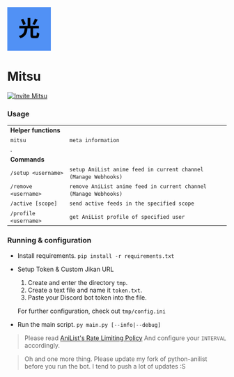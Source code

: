 <div>
	<img
		src="img/mitsu.png"
		alt="mitsu"
		width="100px"
		height="100px"
	/>
</div>

# Mitsu

[![Invite Mitsu](https://img.shields.io/badge/Invite-Mitsu-000000?style=flat&colorA=000000&colorB=5191F5)](https://discord.com/api/oauth2/authorize?client_id=862650879688441857&permissions=537259008&scope=bot%20applications.commands)

### Usage

|                       |                                                                  |
| --------------------- | ---------------------------------------------------------------- |
| **Helper functions**  |                                                                  |
| `mitsu`               | `meta information`                                               |
| .                     |                                                                  |
| **Commands**          |                                                                  |
| `/setup <username>`   | `setup AniList anime feed in current channel (Manage Webhooks)`  |
| `/remove <username>`  | `remove AniList anime feed in current channel (Manage Webhooks)` |
| `/active [scope]`     | `send active feeds in the specified scope`                       |
| `/profile <username>` | `get AniList profile of specified user`                          |

### Running & configuration

- Install requirements.
  `pip install -r requirements.txt`

- Setup Token & Custom Jikan URL

  1. Create and enter the directory `tmp`.
  2. Create a text file and name it `token.txt`.
  3. Paste your Discord bot token into the file.

  For further configuration, check out `tmp/config.ini`

- Run the main script.
  `py main.py [--info|--debug]`

> Please read [AniList's Rate Limiting Policy](https://anilist.gitbook.io/anilist-apiv2-docs/overview/rate-limiting)
> And configure your `INTERVAL` accordingly.

> Oh and one more thing. Please update my fork of python-anilist before you run the bot.
> I tend to push a lot of updates :S
